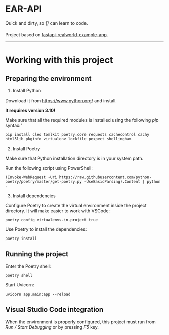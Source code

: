 # EAR-API

Quick and dirty, so :ear: can learn to code.

Project based on [fastapi-realworld-example-app](https://github.com/nsidnev/fastapi-realworld-example-app).

---

# Working with this project

## Preparing the environment

1. Install Python

Download it from https://www.python.org/ and install.

**It requires version 3.10!**

Make sure that all the required modules is installed using the following *pip* syntax:"

`pip install cleo tomlkit poetry.core requests cachecontrol cachy html5lib pkginfo virtualenv lockfile pexpect shellingham`

2. Install Poetry

Make sure that Python installation directory is in your system path.

Run the following script using PowerShell:

`(Invoke-WebRequest -Uri https://raw.githubusercontent.com/python-poetry/poetry/master/get-poetry.py -UseBasicParsing).Content | python -`

3. Install dependencies

Configure Poetry to create the virtual environment inside the project directory. It will make easier to work with VSCode:

`poetry config virtualenvs.in-project true`

Use Poetry to install the dependencies:

`poetry install`

## Running the project

Enter the Poetry shell:

`poetry shell`

Start Uvicorn:

`uvicorn app.main:app --reload`

## Visual Studio Code integration

When the environment is properly configured, this project must run from *Run / Start Debugging* or by pressing *F5* key.
